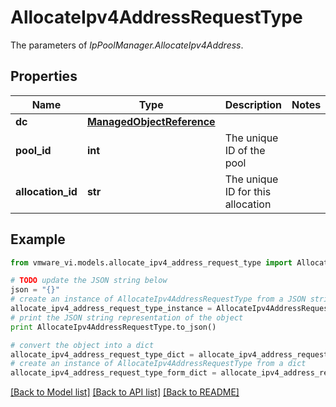 # AllocateIpv4AddressRequestType

The parameters of *IpPoolManager.AllocateIpv4Address*. 

## Properties
Name | Type | Description | Notes
------------ | ------------- | ------------- | -------------
**dc** | [**ManagedObjectReference**](ManagedObjectReference.md) |  | 
**pool_id** | **int** | The unique ID of the pool  | 
**allocation_id** | **str** | The unique ID for this allocation  | 

## Example

```python
from vmware_vi.models.allocate_ipv4_address_request_type import AllocateIpv4AddressRequestType

# TODO update the JSON string below
json = "{}"
# create an instance of AllocateIpv4AddressRequestType from a JSON string
allocate_ipv4_address_request_type_instance = AllocateIpv4AddressRequestType.from_json(json)
# print the JSON string representation of the object
print AllocateIpv4AddressRequestType.to_json()

# convert the object into a dict
allocate_ipv4_address_request_type_dict = allocate_ipv4_address_request_type_instance.to_dict()
# create an instance of AllocateIpv4AddressRequestType from a dict
allocate_ipv4_address_request_type_form_dict = allocate_ipv4_address_request_type.from_dict(allocate_ipv4_address_request_type_dict)
```
[[Back to Model list]](../README.md#documentation-for-models) [[Back to API list]](../README.md#documentation-for-api-endpoints) [[Back to README]](../README.md)


